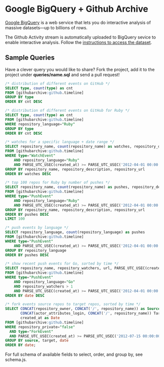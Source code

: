 # Google BigQuery + Github Archive

[Google BigQuery](https://developers.google.com/bigquery/) is a web service that lets you do interactive analysis of massive datasets—up to billions of rows.

The Github Activity stream is automatically uploaded to BigQuery sevice to enable interactive analysis. Follow the [instructions to access the dataset](http://www.githubarchive.org/).

## Sample Queries

Have a clever query you would like to share? Fork the project, add it to the project under **queries/name.sql** and send a pull request!

```sql
/* distribution of different events on GitHub */
SELECT type, count(type) as cnt
FROM [githubarchive:github.timeline]
GROUP BY type
ORDER BY cnt DESC

/* distribution of different events on GitHub for Ruby */
SELECT type, count(type) as cnt
FROM [githubarchive:github.timeline]
WHERE repository_language="Ruby"
GROUP BY type
ORDER BY cnt DESC

/* watches for a specific language + date range */
SELECT repository_name, count(repository_name) as watches, repository_description, repository_url
FROM [githubarchive:github.timeline]
WHERE type="WatchEvent"
	AND repository_language="Ruby"
	AND PARSE_UTC_USEC(created_at) >= PARSE_UTC_USEC('2012-04-01 00:00:00')
GROUP BY repository_name, repository_description, repository_url
ORDER BY watches DESC

/* top 100 repos for Ruby by number of pushes */
SELECT repository_name, count(repository_name) as pushes, repository_description, repository_url
FROM [githubarchive:github.timeline]
WHERE type="PushEvent"
	AND repository_language="Ruby"
	AND PARSE_UTC_USEC(created_at) >= PARSE_UTC_USEC('2012-04-01 00:00:00')
GROUP BY repository_name, repository_description, repository_url
ORDER BY pushes DESC
LIMIT 100

/* push events by language */
SELECT repository_language, count(repository_language) as pushes
FROM [githubarchive:github.timeline]
WHERE type="PushEvent"
	AND PARSE_UTC_USEC(created_at) >= PARSE_UTC_USEC('2012-04-01 00:00:00')
GROUP BY repository_language
ORDER BY pushes DESC

/* show recent push events for Go, sorted by time */
SELECT repository_name, repository_watchers, url, PARSE_UTC_USEC(created_at) as date
FROM [githubarchive:github.timeline]
WHERE type="PushEvent"
	AND repository_language="Go"
	AND repository_watchers > 1
	AND PARSE_UTC_USEC(created_at) >= PARSE_UTC_USEC('2012-04-01 00:00:00')
ORDER BY date DESC

/* fork events source repos to target repos, sorted by time */
SELECT CONCAT(repository_owner, CONCAT('/', repository_name)) as Source, 
       CONCAT(actor_attributes_login, CONCAT('/', repository_name)) Target, 
       created_at as Date
FROM [githubarchive:github.timeline]
WHERE repository_private="false"
  AND type="ForkEvent"
  AND PARSE_UTC_USEC(created_at) >= PARSE_UTC_USEC('2012-07-15 00:00:00')
GROUP BY source, target, date
ORDER BY date;
```

For full schema of available fields to select, order, and group by, see schema.js.
